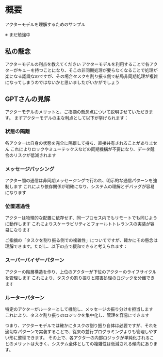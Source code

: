 # 概要
アクターモデルを理解するためのサンプル

※ まだ勉強中

## 私の懸念
アクターモデルの利点を教えてください
アクターモデルを利用することで各アクターがキューを持つことになり、そこの非同期処理が要らなくなることで処理が楽になる認識なのですが、その場合タスクを割り振る側で結局非同期処理が複雑になってしまうのではないかと思いましたがいかがでしょう

## GPTさんの見解
アクターモデルのメリットと、ご指摘の懸念点について説明させていただきます。
まずアクターモデルの主な利点として以下が挙げられます：

### 状態の隔離
各アクターは自身の状態を完全に隔離して持ち、直接共有されることがありません
これによりロックやミューテックスなどの同期機構が不要になり、データ競合のリスクが低減されます


### メッセージパッシング
アクター間の通信は非同期メッセージングで行われ、明示的な通信パターンを強制します
これにより依存関係が明確になり、システムの理解とデバッグが容易になります


### 位置透過性
アクターは物理的な配置に依存せず、同一プロセス内でもリモートでも同じように動作します
これによりスケーラビリティとフォールトトレランスの実装が容易になります

ご指摘の「タスクを割り振る側での複雑性」についてですが、確かにその懸念は理解できます。ただし、以下の点で緩和できると考えられます：

### スーパーバイザーパターン
アクターの階層構造を作り、上位のアクターが下位のアクターのライフサイクルを管理します
これにより、タスクの割り振りと障害処理のロジックを分離できます

### ルーターパターン
特定のアクターがルーターとして機能し、メッセージの振り分けを担当します
これにより、タスク割り振りのロジックを集中化し、管理を容易にできます

つまり、アクターモデルでは確かにタスクの割り振り自体は必要ですが、それを適切なパターンで実装することで、従来の並行プログラミングよりも管理しやすい形に整理できます。
その上で、各アクターの内部ロジックが単純化されることのメリットは大きく、システム全体としての複雑性は低減される傾向にあります。